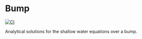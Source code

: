 # Bump
[![CI](https://github.com/paspro/bump/actions/workflows/ci.yml/badge.svg)](https://github.com/paspro/bump/actions/workflows/ci.yml)

Analytical solutions for the shallow water equations over a bump.

